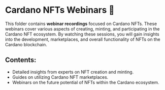 # Cardano NFTs Webinars 🎨

This folder contains **webinar recordings** focused on Cardano NFTs. These webinars cover various aspects of creating, minting, and participating in the Cardano NFT ecosystem. By watching these sessions, you will gain insights into the development, marketplaces, and overall functionality of NFTs on the Cardano blockchain.

## Contents:
- Detailed insights from experts on NFT creation and minting.
- Guides on utilizing Cardano NFT marketplaces.
- Webinars on the future potential of NFTs within the Cardano ecosystem.
